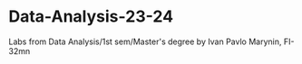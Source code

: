 # Data-Analysis-23-24
Labs from Data Analysis/1st sem/Master's degree by Ivan Pavlo Marynin, FI-32mn
